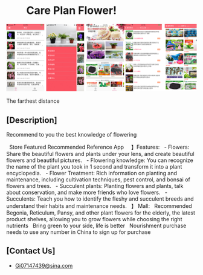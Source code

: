 #          Care  Plan Flower!

![](https://github.com/LevineLL/Project/blob/master/Flower.png)


The farthest distance
## [Description]
Recommend to you the best knowledge of flowering

  Store Featured Recommended Reference App
  
  】Features:
  - Flowers: Share the beautiful flowers and plants under your lens, and create beautiful flowers and beautiful pictures.
  - Flowering knowledge: You can recognize the name of the plant you took in 1 second and transform it into a plant encyclopedia.
  - Flower Treatment: Rich information on planting and maintenance, including cultivation techniques, pest control, and bonsai of flowers and trees.
  - Succulent plants: Planting flowers and plants, talk about conservation, and make more friends who love flowers.
  - Succulents: Teach you how to identify the fleshy and succulent breeds and understand their habits and maintenance needs.
  】 Mall:
  Recommended Begonia, Reticulum, Pansy, and other plant flowers for the elderly, the latest product shelves, allowing you to grow flowers while choosing the right nutrients
  Bring green to your side, life is better
  Nourishment purchase needs to use any number in China to sign up for purchase
## [Contact Us]

* Gi07147439@sina.com
